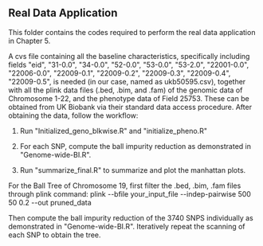 ## Real Data Application

This folder contains the codes required to perform the real data application in Chapter 5. 

A cvs file containing all the baseline characteristics, specifically including fields "eid", "31-0.0", "34-0.0", "52-0.0", "53-0.0", "53-2.0", "22001-0.0", "22006-0.0", "22009-0.1", "22009-0.2", "22009-0.3", "22009-0.4", "22009-0.5", is needed (in our case, named as ukb50595.csv), together with all the plink data files (.bed, .bim, and .fam) of the genomic data of Chromosome 1-22, and the phenotype data of Field 25753. These can be obtained from UK Biobank via their standard data access procedure. After obtaining the data,  follow the workflow:

1. Run "Initialized_geno_blkwise.R" and "initialize_pheno.R" 

2. For each SNP, compute the ball impurity reduction as demonstrated in "Genome-wide-BI.R". 

3. Run "summarize_final.R" to summarize and plot the manhattan plots. 


For the Ball Tree of Chromosome 19, first filter the .bed, .bim, .fam files through plink command: 
plink --bfile your_input_file --indep-pairwise 500 50 0.2 --out pruned_data

Then compute the ball impurity reduction of the 3740 SNPS individually as  demonstrated in "Genome-wide-BI.R". Iteratively repeat the scanning of each SNP to obtain the tree.  